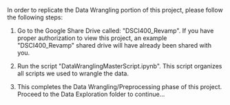In order to replicate the Data Wrangling portion of this project, please follow the following steps:

1. Go to the Google Share Drive called: "DSCI400_Revamp". If you have proper authorization to view this project, an example "DSCI400_Revamp" shared drive will have already been shared with you.

2. Run the script "DataWranglingMasterScript.ipynb". This script organizes all scripts we used to wrangle the data.

3. This completes the Data Wrangling/Preprocessing phase of this project. Proceed to the Data Exploration folder to continue...
